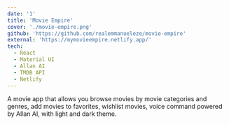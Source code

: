 ```yaml
---
date: '1'
title: 'Movie Empire'
cover: './movie-empire.png'
github: 'https://github.com/realemmanueleze/movie-empire'
external: 'https://mymovieempire.netlify.app/'
tech:
  - React
  - Material UI
  - Allan AI
  - TMDB API
  - Netlify
---
```


A movie app that allows you browse movies by movie categories and genres, add movies to favorites, wishlist movies, voice command powered by Allan AI, with light and dark theme.
